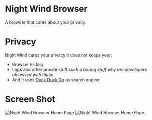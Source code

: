 # Night Wind Browser
 A browser that cares about your privacy.

# Privacy
Night Wind cares your privacy
it does not keeps your;
  - Browser history
  - Logs and other private stuff *such a boring stuff why are developers obsessed with these*
  - And it uses [Duck Duck Go](https://duckduckgo.com/) as search engine

# Screen Shot

![Night Wind Browser Home Page](https://kazedevelopment.xyz/img/nightwindbrowserss1.png)
![Night Wind Browser Home Page](https://kazedevelopment.xyz/img/nightwindbrowserss2.png)
